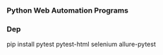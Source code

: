 ### Python Web Automation Programs


### Dep

 pip install pytest pytest-html selenium allure-pytest